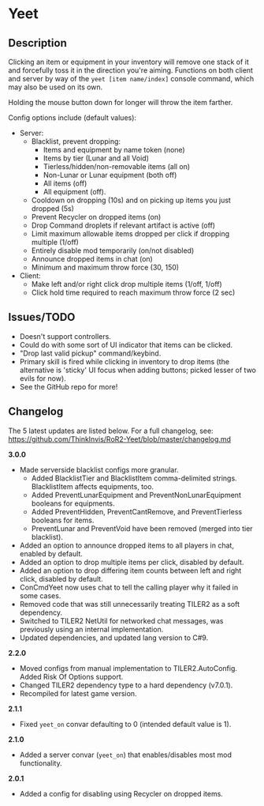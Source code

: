 # Yeet

## Description

Clicking an item or equipment in your inventory will remove one stack of it and forcefully toss it in the direction you're aiming. Functions on both client and server by way of the `yeet [item name/index]` console command, which may also be used on its own.

Holding the mouse button down for longer will throw the item farther.

Config options include (default values):

- Server:
	- Blacklist, prevent dropping:
		- Items and equipment by name token (none)
		- Items by tier (Lunar and all Void)
		- Tierless/hidden/non-removable items (all on)
		- Non-Lunar or Lunar equipment (both off)
		- All items (off)
		- All equipment (off).
	- Cooldown on dropping (10s) and on picking up items you just dropped (5s)
	- Prevent Recycler on dropped items (on)
	- Drop Command droplets if relevant artifact is active (off)
	- Limit maximum allowable items dropped per click if dropping multiple (1/off)
	- Entirely disable mod temporarily (on/not disabled)
	- Announce dropped items in chat (on)
	- Minimum and maximum throw force (30, 150)
- Client:
	- Make left and/or right click drop multiple items (1/off, 1/off)
	- Click hold time required to reach maximum throw force (2 sec)

## Issues/TODO

- Doesn't support controllers.
- Could do with some sort of UI indicator that items can be clicked.
- "Drop last valid pickup" command/keybind.
- Primary skill is fired while clicking in inventory to drop items (the alternative is 'sticky' UI focus when adding buttons; picked lesser of two evils for now).
- See the GitHub repo for more!

## Changelog

The 5 latest updates are listed below. For a full changelog, see: https://github.com/ThinkInvis/RoR2-Yeet/blob/master/changelog.md

**3.0.0**

- Made serverside blacklist configs more granular.
	- Added BlacklistTier and BlacklistItem comma-delimited strings. BlacklistItem affects equipments, too.
	- Added PreventLunarEquipment and PreventNonLunarEquipment booleans for equipments.
	- Added PreventHidden, PreventCantRemove, and PreventTierless booleans for items.
	- PreventLunar and PreventVoid have been removed (merged into tier blacklist).
- Added an option to announce dropped items to all players in chat, enabled by default.
- Added an option to drop multiple items per click, disabled by default.
- Added an option to drop differing item counts between left and right click, disabled by default.
- ConCmdYeet now uses chat to tell the calling player why it failed in some cases.
- Removed code that was still unnecessarily treating TILER2 as a soft dependency.
- Switched to TILER2 NetUtil for networked chat messages, was previously using an internal implementation.
- Updated dependencies, and updated lang version to C#9.

**2.2.0**

- Moved configs from manual implementation to TILER2.AutoConfig. Added Risk Of Options support.
- Changed TILER2 dependency type to a hard dependency (v7.0.1).
- Recompiled for latest game version.

**2.1.1**

- Fixed `yeet_on` convar defaulting to 0 (intended default value is 1).

**2.1.0**

- Added a server convar (`yeet_on`) that enables/disables most mod functionality.

**2.0.1**

- Added a config for disabling using Recycler on dropped items.